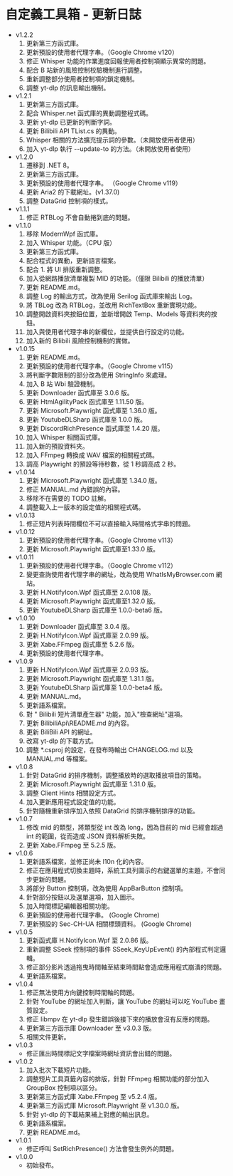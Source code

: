 # 自定義工具箱 - 更新日誌
- v1.2.2
  1. 更新第三方函式庫。
  2. 更新預設的使用者代理字串。（Google Chrome v120）
  3. 修正 Whisper 功能的作業進度回報使用者控制項顯示異常的問題。
  4. 配合 B 站新的風險控制校驗機制進行調整。
  5. 重新調整部分使用者控制項的鎖定機制。
  6. 調整 yt-dlp 的訊息輸出機制。
- v1.2.1
  1. 更新第三方函式庫。
  2. 配合 Whisper.net 函式庫的異動調整程式碼。
  3. 更新 yt-dlp 已更新的判斷字詞。
  4. 更新 Bilibili API TList.cs 的異動。
  5. Whisper 相關的方法擴充提示詞的參數。（未開放使用者使用）
  6. 加入 yt-dlp 執行 --update-to 的方法。（未開放使用者使用）
- v1.2.0
  1. 遷移到 .NET 8。
  2. 更新第三方函式庫。
  3. 更新預設的使用者代理字串。 （Google Chrome v119）
  4. 更新 Aria2 的下載網址。(v1.37.0) 
  5. 調整 DataGrid 控制項的樣式。 
- v1.1.1
  1. 修正 RTBLog 不會自動捲到底的問題。 
- v1.1.0
  1. 移除 ModernWpf 函式庫。
  2. 加入 Whisper 功能。（CPU 版）
  3. 更新第三方函式庫。
  4. 配合程式的異動，更新語言檔案。
  5. 配合 1. 將 UI 排版重新調整。
  6. 加入從網路播放清單複製 MID 的功能。（僅限 Bilibili 的播放清單） 
  7. 更新 README.md。
  8. 調整 Log 的輸出方式，改為使用 Serilog 函式庫來輸出 Log。
  9. 將 TBLog 改為 RTBLog，並改用 RichTextBox 重新實現功能。
  10. 調整開啟資料夾按鈕位置，並新增開啟 Temp、Models 等資料夾的按鈕。
  12. 加入與使用者代理字串的新欄位，並提供自行設定的功能。
  13. 加入新的 Bilibili 風險控制機制的實做。
- v1.0.15
  1. 更新 README.md。
  2. 更新預設的使用者代理字串。（Google Chrome v115）
  3. 將判斷字數限制的部分改為使用 StringInfo 來處理。
  4. 加入 B 站 Wbi 驗證機制。
  5. 更新 Downloader 函式庫至 3.0.6 版。
  6. 更新 HtmlAgilityPack 函式庫至 1.11.50 版。
  7. 更新 Microsoft.Playwright 函式庫至 1.36.0 版。
  8. 更新 YoutubeDLSharp 函式庫至 1.0.0 版。
  9. 更新 DiscordRichPresence 函式庫至 1.4.20 版。
  10. 加入 Whisper 相關函式庫。
  11. 加入新的預設資料夾。
  12. 加入 FFmpeg 轉換成 WAV 檔案的相關程式碼。
  13. 調高 Playwright 的預設等待秒數，從 1 秒調高成 2 秒。
- v1.0.14
  1. 更新 Microsoft.Playwright 函式庫至 1.34.0 版。
  2. 修正 MANUAL.md 內錯誤的內容。
  3. 移除不在需要的 TODO 註解。
  4. 調整載入上一版本的設定值的相關程式碼。
- v1.0.13
  1. 修正短片列表時間欄位不可以直接輸入時間格式字串的問題。
- v1.0.12
  1. 更新預設的使用者代理字串。（Google Chrome v113）
  2. 更新 Microsoft.Playwright 函式庫至1.33.0 版。
- v1.0.11
  1. 更新預設的使用者代理字串。（Google Chrome v112）
  2. 變更查詢使用者代理字串的網址，改為使用 WhatIsMyBrowser.com 網站。
  3. 更新 H.NotifyIcon.Wpf 函式庫至 2.0.108 版。
  4. 更新 Microsoft.Playwright 函式庫至1.32.0 版。
  5. 更新 YoutubeDLSharp 函式庫至 1.0.0-beta6 版。
- v1.0.10
  1. 更新 Downloader 函式庫至 3.0.4 版。
  2. 更新 H.NotifyIcon.Wpf 函式庫至 2.0.99 版。
  3. 更新 Xabe.FFmpeg 函式庫至 5.2.6 版。
  4. 更新預設的使用者代理字串。
- v1.0.9
  1. 更新 H.NotifyIcon.Wpf 函式庫至 2.0.93 版。
  2. 更新 Microsoft.Playwright 函式庫至 1.31.1 版。
  3. 更新 YoutubeDLSharp 函式庫至 1.0.0-beta4 版。
  4. 更新 MANUAL.md。
  5. 更新語系檔案。
  6. 對 " Bilibili 短片清單產生器" 功能，加入"檢查網址"選項。
  7. 更新 BilibiliApi\README.md 的內容。
  8. 更新 BiliBili API 的網址。
  9. 改寫 yt-dlp 的下載方式。
  10. 調整 *.csproj 的設定，在發布時輸出 CHANGELOG.md 以及 MANUAL.md 等檔案。
- v1.0.8
  1. 針對 DataGrid 的排序機制，調整播放時的選取播放項目的策略。
  2. 更新 Microsoft.Playwright 函式庫至 1.31.0 版。
  3. 調整 Client Hints 相關設定方式。
  4. 加入更新應用程式設定值的功能。
  5. 針對隨機重新排序加入依照 DataGrid 的排序機制排序的功能。
- v1.0.7
  1. 修改 mid 的類型，將類型從 int 改為 long，因為目前的 mid 已經會超過 int 的範圍，從而造成 JSON 資料解析失敗。
  2. 更新 Xabe.FFmpeg 至 5.2.5 版。
- v1.0.6
  1. 更新語系檔案，並修正尚未 l10n 化的內容。
  2. 修正在應用程式切換主題時，系統工具列圖示的右鍵選單的主題，不會同步更新的問題。
  3. 將部分 Button 控制項，改為使用 AppBarButton 控制項。
  4. 針對部分按鈕以及選單選項，加入圖示。
  5. 加入時間標記編輯器相關功能。
  6. 更新預設的使用者代理字串。 (Google Chrome)
  7. 更新預設的 Sec-CH-UA 相關標頭資料。 (Google Chrome)
- v1.0.5
  1. 更新函式庫 H.NotifyIcon.Wpf 至 2.0.86 版。
  2. 重新調整 SSeek 控制項的事件 SSeek_KeyUpEvent() 的內部程式判定邏輯。
  3. 修正部分影片透過拖曳時間軸至結束時間點會造成應用程式崩潰的問題。
  4. 更新語系檔案。
- v1.0.4
  1. 修正無法使用方向鍵控制時間軸的問題。
  2. 針對 YouTube 的網址加入判斷，讓 YouTube 的網址可以吃 YouTube 畫質設定。
  3. 修正 libmpv 在 yt-dlp 發生錯誤後接下來的播放會沒有反應的問題。
  4. 更新第三方函示庫 Downloader 至 v3.0.3 版。
  5. 相關文件更新。
- v1.0.3
  - 修正匯出時間標記文字檔案時網址資訊會出錯的問題。
- v1.0.2
  1. 加入批次下載短片功能。
  2. 調整短片工具頁籤內容的排版，針對 FFmpeg 相關功能的部分加入 GroupBox 控制項以區分。
  3. 更新第三方函式庫 Xabe.FFmpeg 至 v5.2.4 版。
  4. 更新第三方函式庫 Microsoft.Playwright 至 v1.30.0 版。
  5. 針對 yt-dlp 的下載結果補上對應的輸出訊息。
  6. 更新語系檔案。
  7. 更新 README.md。
- v1.0.1
  - 修正呼叫 SetRichPresence() 方法會發生例外的問題。
- v1.0.0
  - 初始發布。